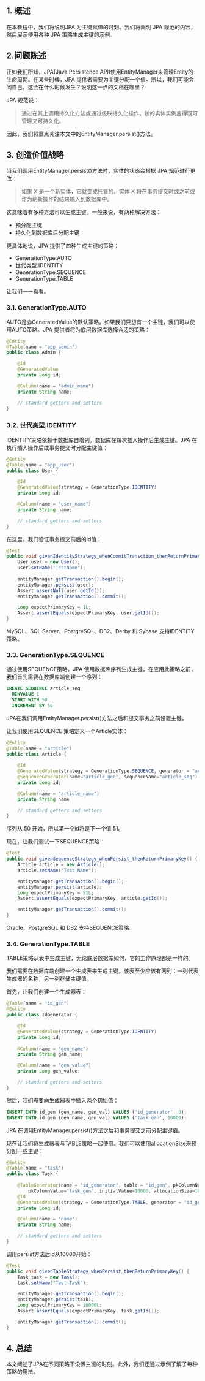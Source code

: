 ## 1. 概述

在本教程中，我们将说明JPA 为主键赋值的时刻。我们将阐明 JPA 规范的内容，然后展示使用各种 JPA 策略生成主键的示例。

## 2.问题陈述

正如我们所知，JPA(Java Persistence API)使用EntityManager来管理Entity的生命周期。在某些时候，JPA 提供者需要为主键分配一个值。所以，我们可能会问自己，这会在什么时候发生？说明这一点的文档在哪里？

JPA 规范说：

>   通过在其上调用持久化方法或通过级联持久化操作，新的实体实例变得既可管理又可持久化。

因此，我们将重点关注本文中的EntityManager.persist()方法。

## 3. 创造价值战略

当我们调用EntityManager.persist()方法时，实体的状态会根据 JPA 规范进行更改：

>   如果 X 是一个新实体，它就变成托管的。实体 X 将在事务提交时或之前或作为刷新操作的结果输入到数据库中。

这意味着有多种方法可以生成主键。一般来说，有两种解决方法：

-   预分配主键
-   持久化到数据库后分配主键

更具体地说，JPA 提供了四种生成主键的策略：

-   GenerationType.AUTO
-   世代类型.IDENTITY
-   GenerationType.SEQUENCE
-   GenerationType.TABLE

让我们一一看看。

### 3.1. GenerationType.AUTO

AUTO是@GeneratedValue的默认策略。如果我们只想有一个主键，我们可以使用AUTO策略。JPA 提供者将为底层数据库选择合适的策略：

```java
@Entity
@Table(name = "app_admin")
public class Admin {

    @Id
    @GeneratedValue
    private Long id;

    @Column(name = "admin_name")
    private String name;

    // standard getters and setters
}
```

### 3.2. 世代类型.IDENTITY

IDENTITY策略依赖于数据库自增列。数据库在每次插入操作后生成主键。JPA 在执行插入操作后或事务提交时分配主键值：

```java
@Entity
@Table(name = "app_user")
public class User {

    @Id
    @GeneratedValue(strategy = GenerationType.IDENTITY)
    private Long id;

    @Column(name = "user_name")
    private String name;

    // standard getters and setters
}
```

在这里，我们验证事务提交前后的id值：

```java
@Test
public void givenIdentityStrategy_whenCommitTransction_thenReturnPrimaryKey() {
    User user = new User();
    user.setName("TestName");
        
    entityManager.getTransaction().begin();
    entityManager.persist(user);
    Assert.assertNull(user.getId());
    entityManager.getTransaction().commit();

    Long expectPrimaryKey = 1L;
    Assert.assertEquals(expectPrimaryKey, user.getId());
}
```

MySQL、SQL Server、PostgreSQL、DB2、Derby 和 Sybase 支持IDENTITY策略。

### 3.3. GenerationType.SEQUENCE

通过使用SEQUENCE策略，JPA 使用数据库序列生成主键。在应用此策略之前，我们首先需要在数据库端创建一个序列：

```sql
CREATE SEQUENCE article_seq
  MINVALUE 1
  START WITH 50
  INCREMENT BY 50
```

JPA在我们调用EntityManager.persist()方法之后和提交事务之前设置主键。

让我们使用SEQUENCE 策略定义一个Article实体：

```java
@Entity
@Table(name = "article")
public class Article {
    
    @Id
    @GeneratedValue(strategy = GenerationType.SEQUENCE, generator = "article_gen")
    @SequenceGenerator(name="article_gen", sequenceName="article_seq")
    private Long id;

    @Column(name = "article_name")
    private String name

    // standard getters and setters
}
```

序列从 50 开始，所以第一个id将是下一个值 51。

现在，让我们测试一下SEQUENCE策略：

```java
@Test
public void givenSequenceStrategy_whenPersist_thenReturnPrimaryKey() {
    Article article = new Article();
    article.setName("Test Name");

    entityManager.getTransaction().begin();
    entityManager.persist(article);
    Long expectPrimaryKey = 51L;
    Assert.assertEquals(expectPrimaryKey, article.getId());

    entityManager.getTransaction().commit();
}
```

Oracle、PostgreSQL 和 DB2 支持SEQUENCE策略。

### 3.4. GenerationType.TABLE

TABLE策略从表中生成主键，无论底层数据库如何，它的工作原理都是一样的。

我们需要在数据库端创建一个生成表来生成主键。该表至少应该有两列：一列代表生成器的名称，另一列存储主键值。

首先，让我们创建一个生成器表：

```java
@Table(name = "id_gen")
@Entity
public class IdGenerator {

    @Id
    @GeneratedValue(strategy = GenerationType.IDENTITY)
    private Long id;
    
    @Column(name = "gen_name")
    private String gen_name;

    @Column(name = "gen_value")
    private Long gen_value;

    // standard getters and setters
}
```

然后，我们需要向生成器表中插入两个初始值：

```sql
INSERT INTO id_gen (gen_name, gen_val) VALUES ('id_generator', 0);
INSERT INTO id_gen (gen_name, gen_val) VALUES ('task_gen', 10000);
```

JPA 在调用EntityManager.persist()方法之后和事务提交之前分配主键值。

现在让我们将生成器表与TABLE策略一起使用。我们可以使用allocationSize来预分配一些主键：

```java
@Entity
@Table(name = "task")
public class Task {
    
    @TableGenerator(name = "id_generator", table = "id_gen", pkColumnName = "gen_name", valueColumnName = "gen_value",
        pkColumnValue="task_gen", initialValue=10000, allocationSize=10)
    @Id
    @GeneratedValue(strategy = GenerationType.TABLE, generator = "id_generator")
    private Long id;

    @Column(name = "name")
    private String name;

    // standard getters and setters
}
```

调用persist方法后id从10000开始：

```java
@Test
public void givenTableStrategy_whenPersist_thenReturnPrimaryKey() {
    Task task = new Task();
    task.setName("Test Task");

    entityManager.getTransaction().begin();
    entityManager.persist(task);
    Long expectPrimaryKey = 10000L;
    Assert.assertEquals(expectPrimaryKey, task.getId());

    entityManager.getTransaction().commit();
}
```

## 4. 总结

本文阐述了JPA在不同策略下设置主键的时刻。此外，我们还通过示例了解了每种策略的用法。